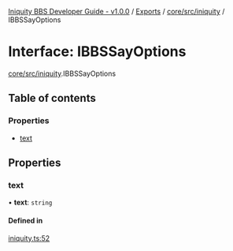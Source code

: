 [Iniquity BBS Developer Guide - v1.0.0](../README.md) / [Exports](../modules.md) / [core/src/iniquity](../modules/core_src_iniquity.md) / IBBSSayOptions

# Interface: IBBSSayOptions

[core/src/iniquity](../modules/core_src_iniquity.md).IBBSSayOptions

## Table of contents

### Properties

- [text](core_src_iniquity.IBBSSayOptions.md#text)

## Properties

### text

• **text**: `string`

#### Defined in

[iniquity.ts:52](https://github.com/iniquitybbs/iniquity/blob/41dba24/packages/core/src/iniquity.ts#L52)
